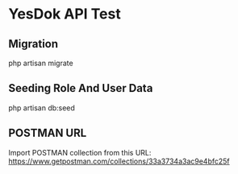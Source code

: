 # YesDok API Test

## Migration

php artisan migrate

## Seeding Role And User Data

php artisan db:seed

## POSTMAN URL

Import POSTMAN collection from this URL:
https://www.getpostman.com/collections/33a3734a3ac9e4bfc25f

